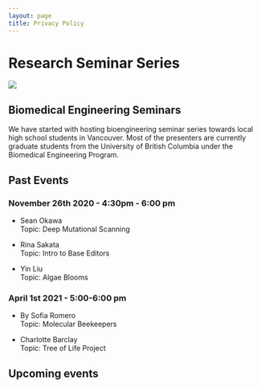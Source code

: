 ```yaml
---
layout: page
title: Privacy Policy
---
```

# Research Seminar Series
<img class="full-width" src="assets/img/portfolio/presentation.jpg">


## Biomedical Engineering Seminars
We have started with hosting bioengineering seminar series towards local high school students in Vancouver. 
Most of the presenters are currently graduate students from the University of British Columbia under the Biomedical Engineering Program.

## Past Events

### November 26th 2020 - 4:30pm - 6:00 pm

- Sean Okawa   
Topic: Deep Mutational Scanning

- Rina Sakata  
Topic: Intro to Base Editors

- Yin Liu   
Topic: Algae Blooms

### April 1st 2021 - 5:00-6:00 pm

- By Sofia Romero  
Topic: Molecular Beekeepers

- Charlotte Barclay   
Topic: Tree of Life Project


## Upcoming events

